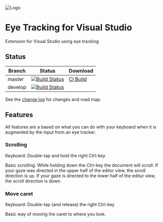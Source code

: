 ![Logo](source/EyeTrackingVsix/Resources/logo-eye-code-175.png)

# Eye Tracking for Visual Studio

Extension for Visual Studio using eye tracking

## Status

Branch | Status | Download
------ | ------ | --------
master |  [![Build Status](https://danielsa.visualstudio.com/vs-eye-tracking/_apis/build/status/vs-eye-tracking-CI?branchName=master)](https://danielsa.visualstudio.com/vs-eye-tracking/_build/latest?definitionId=14&branchName=master) | [CI Build](http://vsixgallery.com/extension/65bd244c-48a0-46af-953a-0fb433e5343d/)
develop | [![Build Status](https://danielsa.visualstudio.com/vs-eye-tracking/_apis/build/status/vs-eye-tracking-CI?branchName=develop)](https://danielsa.visualstudio.com/vs-eye-tracking/_build/latest?definitionId=14&branchName=develop)

See the [change log](CHANGELOG.md) for changes and road map.

## Features
 
All features are a based on what you can do with your keyboard when it is augmented by the input from an eye tracker.

### Scrolling

Keyboard: Double-tap and hold the right Ctrl-key

Basic scrolling. While holding down the Ctrl-key the document will scroll. If your gaze was directed in the upper half of the editor view, the scroll direction is up. If your gaze is directed to the lower half of the editur view, the scroll direction is down.

### Move caret

Keyboard: Double-tap (and release) the right Ctrl-key

Basic way of moving the caret to where you look.
